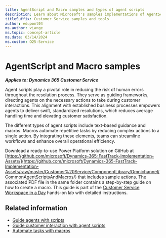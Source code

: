 ```yaml
---
title: AgentScript and Macro samples and types of agent scripts
description: Learn about Microsoft's samples implementations of AgentScript and Macro that you can use to customize your Dynamics 365 Customer Service solution.
titleSuffix: Customer Service samples and tools
author: edupont04
ms.author: viange
ms.topic: concept-article
ms.date: 03/14/2024
ms.custom: O25-Service
---
```


# AgentScript and Macro samples  

***Applies to: Dynamics 365 Customer Service***

Agent scripts play a pivotal role in reducing the risk of human errors throughout the resolution process. They serve as guiding frameworks, directing agents on the necessary actions to take during customer interactions. This alignment with established business processes empowers agents to deliver swift, standardized resolutions, which reduces average handling time and elevating customer satisfaction.

The different types of agent scripts include text-based guidance and macros. Macros automate repetitive tasks by reducing complex actions to a single action. By integrating these elements, teams can streamline workflows and enhance overall operational efficiency.
    
Download a ready-to-use Power Platform solution on GitHub at [https://github.com/microsoft/Dynamics-365-FastTrack-Implementation-Assets/](https://github.com/microsoft/Dynamics-365-FastTrack-Implementation-Assets/raw/master/Customer%20Service/ComponentLibrary/Omnichannel/CommonAgentScriptsAndMacros/) that includes sample actions. The associated PDF file in the same folder contains a step-by-step guide on how to create a macro. This guide is part of the [Customer Service Workspace in a Day](https://www.microsoft.com/download/details.aspx?id=105315) hands-on lab with detailed instructions.  

## Related information

- [Guide agents with scripts](/dynamics365/customer-service/administer/agent-scripts)
- [Guide customer interaction with agent scripts](/dynamics365/customer-service/use/oc-agent-scripts)
- [Automate tasks with macros](/dynamics365/customer-service/administer/macros)
